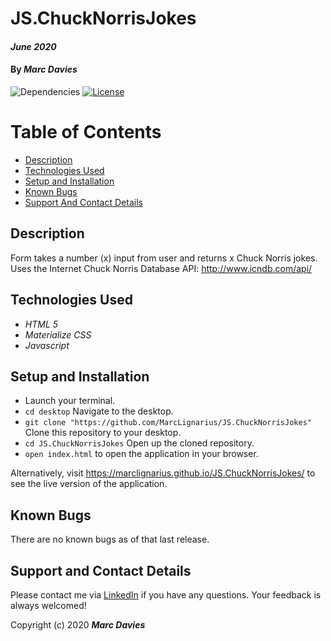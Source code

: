 # JS.ChuckNorrisJokes

#### _June 2020_

#### By _**Marc Davies**_

![Dependencies](https://img.shields.io/badge/dependencies-up%20to%20date-brightgreen.svg)
[![License](https://img.shields.io/badge/license-MIT-blue.svg)](https://opensource.org/licenses/MIT)

# Table of Contents

<!--ts-->

- [Description](#description)
- [Technologies Used](#technologies-used)
- [Setup and Installation](#setup-and-installation)
- [Known Bugs](#known-bugs)
- [Support And Contact Details](#support-and-contact-details)
<!--te-->

## Description

Form takes a number (x) input from user and returns x Chuck Norris jokes. Uses the Internet Chuck Norris Database API: http://www.icndb.com/api/

## Technologies Used

- _HTML 5_
- _Materialize CSS_
- _Javascript_

## Setup and Installation

- Launch your terminal.
- `cd desktop` Navigate to the desktop.
- `git clone "https://github.com/MarcLignarius/JS.ChuckNorrisJokes"` Clone this repository to your desktop.
- `cd JS.ChuckNorrisJokes` Open up the cloned repository.
- `open index.html` to open the application in your browser.

Alternatively, visit https://marclignarius.github.io/JS.ChuckNorrisJokes/ to see the live version of the application.

## Known Bugs

There are no known bugs as of that last release.

## Support and Contact Details

Please contact me via <a href="https://www.linkedin.com/in/marcdaviesriot/">LinkedIn</a> if you have any questions. Your feedback is always welcomed!

Copyright (c) 2020 **_Marc Davies_**
